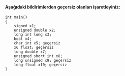 #### Aşağıdaki bildirimlerden geçersiz olanları işaretleyiniz: 

```
int main()
{
	signed x1;
	unsigned double x2;
	long int long x3;
	bool x4;
	char int x5; geçersiz
	x6 float; geçersiz
	long double x7; 
	unsigned short int x8;
	long unsigned x9; geçersiz
	long float x10; geçersiz
}
```
